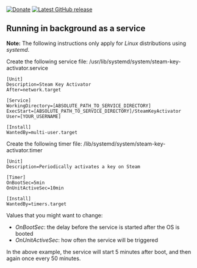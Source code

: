 [![Donate](https://img.shields.io/badge/-%E2%99%A5%20Donate-%23ff69b4)](https://hmlendea.go.ro/fund.html) [![Latest GitHub release](https://img.shields.io/github/v/release/hmlendea/steam-key-activator)](https://github.com/hmlendea/steam-key-activator/releases/latest)

## Running in background as a service

**Note:** The following instructions only apply for *Linux* distributions using *systemd*.

Create the following service file: /usr/lib/systemd/system/steam-key-activator.service
```
[Unit]
Description=Steam Key Activator
After=network.target

[Service]
WorkingDirectory=[ABSOLUTE_PATH_TO_SERVICE_DIRECTORY]
ExecStart=[ABSOLUTE_PATH_TO_SERVICE_DIRECTORY]/SteamKeyActivator
User=[YOUR_USERNAME]

[Install]
WantedBy=multi-user.target
```

Create the following timer file: /lib/systemd/system/steam-key-activator.timer
```
[Unit]
Description=Periodically activates a key on Steam

[Timer]
OnBootSec=5min
OnUnitActiveSec=10min

[Install]
WantedBy=timers.target
```

Values that you might want to change:
 - *OnBootSec*: the delay before the service is started after the OS is booted
 - *OnUnitActiveSec*: how often the service will be triggered

In the above example, the service will start 5 minutes after boot, and then again once every 50 minutes.